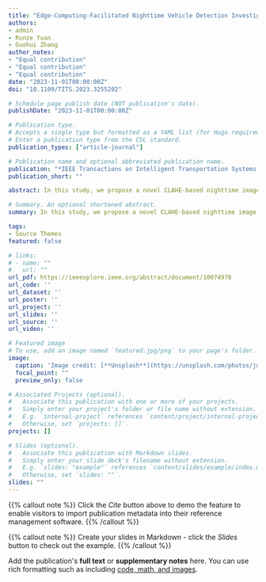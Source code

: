 ```yaml
---
title: "Edge-Computing-Facilitated Nighttime Vehicle Detection Investigations With CLAHE-Enhanced Images"
authors:
- admin
- Runze Yuan
- Guohui Zhang
author_notes:
- "Equal contribution"
- "Equal contribution"
- "Equal contribution"
date: "2023-11-01T00:00:00Z"
doi: "10.1109/TITS.2023.3255202"

# Schedule page publish date (NOT publication's date).
publishDate: "2023-11-01T00:00:00Z"

# Publication type.
# Accepts a single type but formatted as a YAML list (for Hugo requirements).
# Enter a publication type from the CSL standard.
publication_types: ["article-journal"]

# Publication name and optional abbreviated publication name.
publication: "*IEEE Transactions on Intelligent Transportation Systems, 24*(11)"
publication_short: ""

abstract: In this study, we propose a novel CLAHE-based nighttime image contrast enhancement approach for vehicle detection under nighttime conditions, which improves the contrast of low-quality nighttime images while preventing over-enhancement by employing the image dehazing technique. To implement and evaluate our proposed contrast enhancement method on nighttime images, we consider a scenario of using a camera-based Internet of Things (IoT)-edge computing device for traffic and road surveillance. Edge-computing and IoT technology enable significant amounts of novel studies to advance traffic system monitoring, sensing, control, and management. Considering multiple metrics of image enhancement quality, the proposed nighttime image contrast enhancement method outperforms some existing well-performing CLAHE-based methods. To provide accurate vehicle detection under nighttime conditions and different challenges, including vehicle overlapping, low-light conditions, camera vibrations, and image distortion, must be addressed. For this purpose, a deep neural network based on YOLOv5 architecture has been designed and trained using our custom-labeled dataset. The developed neural network is proven to be effective in the detection of different vehicles under low-light ambient conditions using video captured from a stationary camera. Experiments on our dataset show that the proposed contrast enhancement method greatly improves the detection performance of the trained YOLOv5 model under low-environment-light conditions compared with the model trained using unenhanced images. The model trained with enhanced images can provide an improvement of 5.7% on F1 score, 6.3% on mAP0.5, and 3.4% on mAP0.5:0.95 under specific conditions.

# Summary. An optional shortened abstract.
summary: In this study, we propose a novel CLAHE-based nighttime image contrast enhancement approach for vehicle detection under nighttime conditions, which improves the contrast of low-quality nighttime images while preventing over-enhancement by employing the image dehazing technique.

tags:
- Source Themes
featured: false

# links:
# - name: ""
#   url: ""
url_pdf: https://ieeexplore.ieee.org/abstract/document/10074978
url_code: ''
url_dataset: ''
url_poster: ''
url_project: ''
url_slides: ''
url_source: ''
url_video: ''

# Featured image
# To use, add an image named `featured.jpg/png` to your page's folder. 
image:
  caption: 'Image credit: [**Unsplash**](https://unsplash.com/photos/jdD8gXaTZsc)'
  focal_point: ""
  preview_only: false

# Associated Projects (optional).
#   Associate this publication with one or more of your projects.
#   Simply enter your project's folder or file name without extension.
#   E.g. `internal-project` references `content/project/internal-project/index.md`.
#   Otherwise, set `projects: []`.
projects: []

# Slides (optional).
#   Associate this publication with Markdown slides.
#   Simply enter your slide deck's filename without extension.
#   E.g. `slides: "example"` references `content/slides/example/index.md`.
#   Otherwise, set `slides: ""`.
slides: ""
---
```


{{% callout note %}}
Click the *Cite* button above to demo the feature to enable visitors to import publication metadata into their reference management software.
{{% /callout %}}

{{% callout note %}}
Create your slides in Markdown - click the *Slides* button to check out the example.
{{% /callout %}}

Add the publication's **full text** or **supplementary notes** here. You can use rich formatting such as including [code, math, and images](https://docs.hugoblox.com/content/writing-markdown-latex/).
